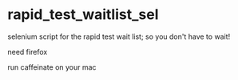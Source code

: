 # rapid_test_waitlist_sel
selenium script for the rapid test wait list; so you don't have to wait!

need firefox

run caffeinate on your mac 
